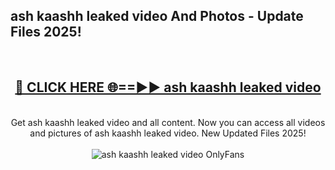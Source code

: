 <h2>ash kaashh leaked video And Photos - Update Files 2025!</h2>
<br>
<div align="center">
<h2><a href="https://linkcuts.com/hfmhzwbr" rel="nofollow">🔴 CLICK HERE 🌐==►► ash kaashh leaked video</a></h2>
<br>
Get ash kaashh leaked video and all content. Now you can access all videos and pictures of ash kaashh leaked video. New Updated Files 2025!
<br>
<br>
<a href="https://linkcuts.com/hfmhzwbr" rel="nofollow" data-target="animated-image.originalLink"><img src="https://i.ibb.co.com/WyWwxjT/player-gif2.gif" alt="ash kaashh leaked video OnlyFans" style="max-width: 100%; display: inline-block;" data-target="animated-image.originalImage"></a>
</div>
<br>